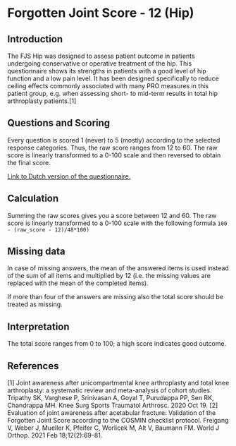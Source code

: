 # Forgotten Joint Score - 12 (Hip)

## Introduction

The FJS Hip was designed to assess patient outcome in patients undergoing conservative or operative treatment of the hip. This questionnaire shows its strengths in patients with a good level of hip function and a low pain level. It has been designed specifically to reduce ceiling effects commonly associated with many PRO measures in this patient group, e.g. when assessing short- to mid-term results in total hip arthroplasty patients.[1]


## Questions and Scoring

Every question is scored 1 (never) to 5 (mostly) according to the selected response categories. Thus, the raw score ranges from 12 to 60. The raw score is linearly transformed to a 0-100 scale and then reversed to obtain the final score.

[Link to Dutch version of the questionnaire.](https://drive.google.com/file/d/18-4JoEuK9JRiNg2C9mZps2hV-eSUj-KM/view?usp=sharing)

## Calculation

Summing the raw scores gives you a score between 12 and 60. The raw score is linearly transformed to a 0-100 scale with the following formula `100 - (raw_score - 12)/48*100)`

## Missing data

In case of missing answers, the mean of the answered items is used instead of the sum of all items and multiplied by 12 (i.e. the missing values are replaced with the mean of the completed items).

If more than four of the answers are missing also the total score should be treated as missing.

## Interpretation

The total score ranges from 0 to 100; a high score indicates good outcome.

## References
[1] Joint awareness after unicompartmental knee arthroplasty and total knee arthroplasty: a systematic review and meta-analysis of cohort studies. Tripathy SK, Varghese P, Srinivasan A, Goyal T, Purudappa PP, Sen RK, Chandrappa MH. Knee Surg Sports Traumatol Arthrosc. 2020 Oct 19.
[2] Evaluation of joint awareness after acetabular fracture: Validation of the Forgotten Joint Score according to the COSMIN checklist protocol. Freigang V, Weber J, Mueller K, Pfeifer C, Worlicek M, Alt V, Baumann FM. World J Orthop. 2021 Feb 18;12(2):69-81.